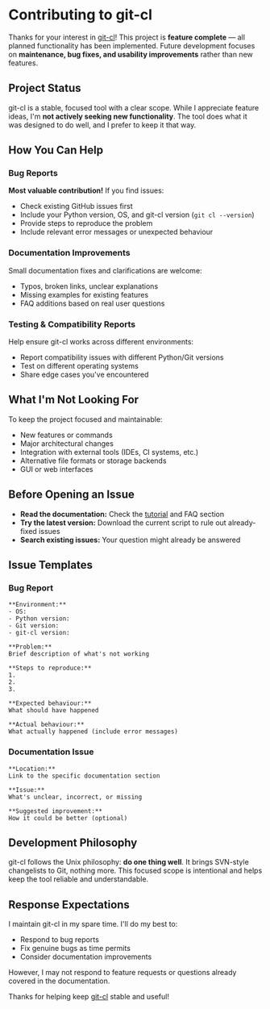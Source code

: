 # Contributing to git-cl

Thanks for your interest in [git-cl](https://github.com/BHFock/git-cl)! This project is **feature complete** — all planned functionality has been implemented. Future development focuses on **maintenance, bug fixes, and usability improvements** rather than new features.

## Project Status
git-cl is a stable, focused tool with a clear scope. While I appreciate feature ideas, I'm **not actively seeking new functionality**. The tool does what it was designed to do well, and I prefer to keep it that way.

## How You Can Help

### Bug Reports

**Most valuable contribution!** If you find issues:

- Check existing GitHub issues first
- Include your Python version, OS, and git-cl version (`git cl --version`)
- Provide steps to reproduce the problem
- Include relevant error messages or unexpected behaviour

### Documentation Improvements

Small documentation fixes and clarifications are welcome:

- Typos, broken links, unclear explanations
- Missing examples for existing features
- FAQ additions based on real user questions

### Testing & Compatibility Reports

Help ensure git-cl works across different environments:

- Report compatibility issues with different Python/Git versions
- Test on different operating systems
- Share edge cases you've encountered

## What I'm Not Looking For

To keep the project focused and maintainable:

- New features or commands
- Major architectural changes
- Integration with external tools (IDEs, CI systems, etc.)
- Alternative file formats or storage backends
- GUI or web interfaces

## Before Opening an Issue

- **Read the documentation:** Check the [tutorial](docs/tutorial.md) and FAQ section
- **Try the latest version:** Download the current script to rule out already-fixed issues
- **Search existing issues:** Your question might already be answered

## Issue Templates

### Bug Report

```
**Environment:**
- OS: 
- Python version: 
- Git version:
- git-cl version:

**Problem:**
Brief description of what's not working

**Steps to reproduce:**
1. 
2. 
3. 

**Expected behaviour:**
What should have happened

**Actual behaviour:**
What actually happened (include error messages)
```

### Documentation Issue

```
**Location:** 
Link to the specific documentation section

**Issue:** 
What's unclear, incorrect, or missing

**Suggested improvement:** 
How it could be better (optional)
```

## Development Philosophy

git-cl follows the Unix philosophy: **do one thing well**. It brings SVN-style changelists to Git, nothing more. This focused scope is intentional and helps keep the tool reliable and understandable.

## Response Expectations

I maintain git-cl in my spare time. I'll do my best to:

- Respond to bug reports
- Fix genuine bugs as time permits
- Consider documentation improvements

However, I may not respond to feature requests or questions already covered in the documentation.

Thanks for helping keep [git-cl](https://github.com/BHFock/git-cl) stable and useful!

